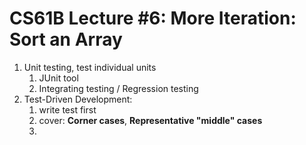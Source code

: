 # **CS61B Lecture #6: More Iteration: Sort an Array**

1. Unit testing, test individual units
   1. JUnit tool
   2. Integrating testing / Regression testing
2. Test-Driven Development:
   1. write test first
   2. cover: **Corner cases**, **Representative "middle" cases**
   3. 